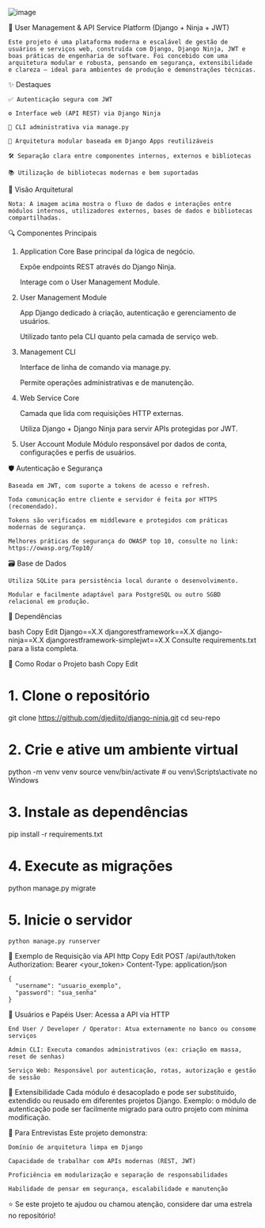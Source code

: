 ![image](https://github.com/user-attachments/assets/924e12e7-aea3-4142-acbe-9942eefe837e)

🔐 User Management & API Service Platform (Django + Ninja + JWT)

    Este projeto é uma plataforma moderna e escalável de gestão de usuários e serviços web, construída com Django, Django Ninja, JWT e boas práticas de engenharia de software. Foi concebido com uma arquitetura modular e robusta, pensando em segurança, extensibilidade e clareza — ideal para ambientes de produção e demonstrações técnicas.

✨ Destaques

    ✅ Autenticação segura com JWT
    
    ⚙️ Interface web (API REST) via Django Ninja
    
    🧰 CLI administrativa via manage.py
    
    🧩 Arquitetura modular baseada em Django Apps reutilizáveis
    
    🛠️ Separação clara entre componentes internos, externos e bibliotecas
    
    📚 Utilização de bibliotecas modernas e bem suportadas

🧠 Visão Arquitetural

    Nota: A imagem acima mostra o fluxo de dados e interações entre módulos internos, utilizadores externos, bases de dados e bibliotecas compartilhadas.

🔍 Componentes Principais

1. Application Core
    Base principal da lógica de negócio.

    Expõe endpoints REST através do Django Ninja.

    Interage com o User Management Module.

2. User Management Module

    App Django dedicado à criação, autenticação e gerenciamento de usuários.

    Utilizado tanto pela CLI quanto pela camada de serviço web.

3. Management CLI
   
    Interface de linha de comando via manage.py.

    Permite operações administrativas e de manutenção.

4. Web Service Core
   
    Camada que lida com requisições HTTP externas.

    Utiliza Django + Django Ninja para servir APIs protegidas por JWT.

5. User Account Module
    Módulo responsável por dados de conta, configurações e perfis de usuários.

🛡️ Autenticação e Segurança

    Baseada em JWT, com suporte a tokens de acesso e refresh.

    Toda comunicação entre cliente e servidor é feita por HTTPS (recomendado).

    Tokens são verificados em middleware e protegidos com práticas modernas de segurança.

    Melhores práticas de segurança do OWASP top 10, consulte no link: https://owasp.org/Top10/

🗃️ Base de Dados

    Utiliza SQLite para persistência local durante o desenvolvimento.

    Modular e facilmente adaptável para PostgreSQL ou outro SGBD relacional em produção.

🔧 Dependências

bash
Copy
Edit
Django==X.X
djangorestframework==X.X
django-ninja==X.X
djangorestframework-simplejwt==X.X
Consulte requirements.txt para a lista completa.

🚀 Como Rodar o Projeto
    bash
    Copy
    Edit
# 1. Clone o repositório
git clone https://github.com/djedjito/django-ninja.git
cd seu-repo

# 2. Crie e ative um ambiente virtual
python -m venv venv
source venv/bin/activate  # ou venv\Scripts\activate no Windows

# 3. Instale as dependências
pip install -r requirements.txt

# 4. Execute as migrações
python manage.py migrate

# 5. Inicie o servidor
    python manage.py runserver
📮 Exemplo de Requisição via API
    http
    Copy
    Edit
    POST /api/auth/token
    Authorization: Bearer <your_token>
    Content-Type: application/json

    {
      "username": "usuario_exemplo",
      "password": "sua_senha"
    }
👤 Usuários e Papéis
    User: Acessa a API via HTTP
    
    End User / Developer / Operator: Atua externamente no banco ou consome serviços
    
    Admin CLI: Executa comandos administrativos (ex: criação em massa, reset de senhas)
    
    Serviço Web: Responsável por autenticação, rotas, autorização e gestão de sessão

🔄 Extensibilidade
    Cada módulo é desacoplado e pode ser substituído, extendido ou reusado em diferentes projetos Django. Exemplo: o módulo de autenticação pode ser facilmente migrado para outro projeto com mínima modificação.

💼 Para Entrevistas
    Este projeto demonstra:
    
    Domínio de arquitetura limpa em Django
    
    Capacidade de trabalhar com APIs modernas (REST, JWT)
    
    Proficiência em modularização e separação de responsabilidades
    
    Habilidade de pensar em segurança, escalabilidade e manutenção


⭐ Se este projeto te ajudou ou chamou atenção, considere dar uma estrela no repositório!
